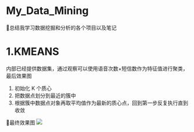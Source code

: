 # My_Data_Mining
🚀总结我学习数据挖掘和分析的各个项目以及笔记
# 1.KMEANS
内部已经提供数据集，通过观察可以使用语音次数+短信数作为特征值进行聚类，最后效果图
1. 初始化 K 个质心
2. 把数据点划分到最近的簇中
3. 根据簇中数据点对象再取平均值作为最新的质心点，回到第一步反复执行直到收敛

🍎最终效果图
<image src="images/KMeans.png">